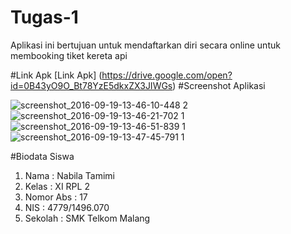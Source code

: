 # Tugas-1

Aplikasi ini bertujuan untuk mendaftarkan diri secara online untuk membooking tiket kereta api

#Link Apk
 [Link Apk] (https://drive.google.com/open?id=0B43yO9O_Bt78YzE5dkxZX3JIWGs)
#Screenshot Aplikasi

![screenshot_2016-09-19-13-46-10-448 2](https://cloud.githubusercontent.com/assets/22288130/18624641/7063b4e8-7e73-11e6-8a62-4c6e35b04645.png)
![screenshot_2016-09-19-13-46-21-702 1](https://cloud.githubusercontent.com/assets/22288130/18624648/77dcc548-7e73-11e6-98de-202a3d183632.png)
![screenshot_2016-09-19-13-46-51-839 1](https://cloud.githubusercontent.com/assets/22288130/18624658/7cd9a4da-7e73-11e6-841d-1013b463ad44.png)
![screenshot_2016-09-19-13-47-45-791 1](https://cloud.githubusercontent.com/assets/22288130/18624662/812a828e-7e73-11e6-8683-7d8a1fca6a95.png)


#Biodata Siswa
1. Nama : Nabila Tamimi
2. Kelas : XI RPL 2
3. Nomor Abs : 17
4. NIS : 4779/1496.070
5. Sekolah : SMK Telkom Malang

